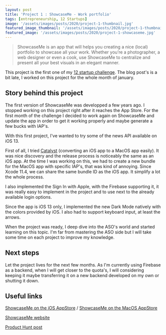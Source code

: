 ```yaml
---
layout: post
title: 'Project 1 : ShowcaseMe - Work portfolio'
tags: [entrepreneurship, 12 Startups]
image: '/assets/images/posts/2020/project-1-thumbnail.jpg'
featured_image_thumbnail: '/assets/images/posts/2020/project-1-thumbnail.jpg'
featured_image: '/assets/images/posts/2020/project-1-showcaseme.jpg'
---
```


>ShowcaseMe is an app that will helps you creating a nice (local) portfolio to showcase all your work. Whether you’re a photographer, a web designer or even a cook, use ShowcaseMe to centralize and present all your best visuals in an elegant manner.

This project is the first one of my [12 startup challenge](https://cafournier.com/12-startups-challenge). The blog post's is a bit late, I worked on this project for the whole month of january.

## Story behind this project 

The first version of ShowcaseMe was developped a few years ago. I stopped working on this project right after it reaches the App Store. For the first month of the challenge I decided to work again on ShowcaseMe and update the app in order to get it working properly and maybe generate a few bucks with IAP's. 

With this first project, I've wanted to try some of the news API available on iOS 13.

First of all, I tried [Catalyst](https://developer.apple.com/mac-catalyst/) (converting an iOS app to a MacOS app easily). It was nice discovery and the release process is noticeably the same as an iOS app. At the time I was working on this, we had to create a new bundle for the MacOS app with specific IAP's, that was kind of annoying. Since Xcode 11.4, we can share the same bundle ID as the iOS app. It simplify a lot the whole process.

I also implemented the Sign In with Apple, with the Firebase supporting it, it was really easy to implement in the project and to use next to the already available login options.

Since the app is iOS 13 only, I implemented the new Dark Mode natively with the colors provided by iOS. I also had to support keyboard input, at least the arrows. 

When the project was ready, I deep dive into the ASO's world and started learning on this topic. I'm far from mastering the ASO side but I will take some time on each project to improve my knowledge.

## Next steps

Let the project lives for the next few months. As I'm currently using Firebase as a backend, when I will get closer to the quota's, I will considering keeping it maybe transferring it on a new backend developed on my own or shutting it down.

## Useful links

[ShowcaseMe on the iOS AppStore](https://apps.apple.com/us/app/showcaseme-work-portfolio/id1355919671?uo=4) / [ShowcaseMe on the MacOS AppStore](https://apps.apple.com/us/app/showcaseme-work-portfolio/id1492714162?ls=1&mt=12)

[ShowcaseMe website](https://showcaseme.fr)

[Product Hunt post](https://www.producthunt.com/posts/showcaseme)



